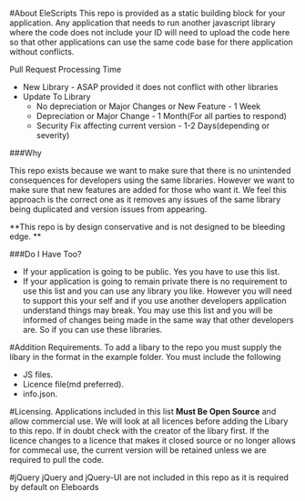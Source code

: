 #About EleScripts
This repo is provided as a static building block for your application. Any application that needs to run another javascript library where the code does not include your ID will need to upload the code here so that other applications can use the same code base for there application without conflicts.

Pull Request Processing Time

* New Library - ASAP provided it does not conflict with other libraries
* Update To Library
	* No depreciation or Major Changes or New Feature - 1 Week
	* Depreciation or Major Change - 1 Month(For all parties to respond)
	* Security Fix affecting current version - 1-2 Days(depending or severity)

###Why 

This repo exists because we want to make sure that there is no unintended consequences for developers using the same libraries. However we want to make sure that new features are added for those who want it. We feel this approach is the correct one as it removes any issues of the same library being duplicated and version issues from appearing.

**This repo is by design conservative and is not designed to be bleeding edge. **

###Do I Have Too?
* If your application is going to be public. Yes you have to use this list.
* If your application is going to remain private there is no requirement to use this list and you can use any library you like. However you will need to support this your self and if you use another developers application understand things may break. You may use this list and you will be informed of changes being made in the same way that other developers are. So if you can use these libraries.

#Addition Requirements.
To add a libary to the repo you must supply the libary in the format in the example folder.
You must include the following

* JS files.
* Licence file(md preferred).
* info.json.

#Licensing.
Applications included in this list **Must Be Open Source** and allow commercial use.
We will look at all licences before adding the Libary to this repo. If in doubt check with the creator of the libary first. If the licence changes to a licence that makes it closed source or no longer allows for commecal use, the current version will be retained unless we are required to pull the code.

#jQuery
jQuery and jQuery-UI are not included in this repo as it is required by default on Eleboards
